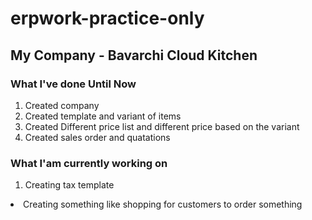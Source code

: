 # erpwork-practice-only

## My Company - Bavarchi Cloud Kitchen

### What I've done Until Now

<ol>
  <li>Created company</li>
  <li>Created template and variant of items</li>
  <li>Created Different price list and different price based on the variant</li>
  <li>Created sales order and quatations</li>
</ol>

### What I'am currently working on 

<ol>
  <li>Creating tax template</ol>
  <li>Creating something like shopping for customers to order something</li>
<ol>  
